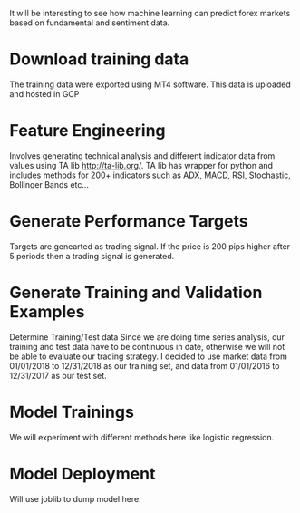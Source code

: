 It will be interesting to see how machine learning can predict forex markets based on fundamental and sentiment data.

# Download training data
The training data were exported using MT4 software. This data is uploaded and hosted in GCP

# Feature Engineering
Involves generating technical analysis and different indicator data from values using TA lib http://ta-lib.org/. TA lib has wrapper for python and includes methods for 200+ indicators such as ADX, MACD, RSI, Stochastic, Bollinger Bands etc...

# Generate Performance Targets
Targets are genearted as trading signal. If the price is 200 pips higher after 5 periods then a trading signal is generated.

# Generate Training and Validation Examples
Determine Training/Test data
Since we are doing time series analysis, our training and test data have to be continuous in date, otherwise we will not be able to evaluate our trading strategy. I decided to use market data from 01/01/2018 to 12/31/2018 as our training set, and data from 01/01/2016 to 12/31/2017 as our test set.

# Model Trainings
We will experiment with different methods here like logistic regression.

# Model Deployment
Will use joblib to dump model here.
